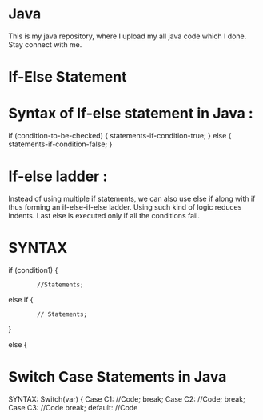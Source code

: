 # Java
This is my java repository, where I upload my all java code which I done. Stay connect with me.

# If-Else Statement
# Syntax of If-else statement in Java :
if (condition-to-be-checked) {
	statements-if-condition-true;
}
else {
	statements-if-condition-false;
} 
# If-else ladder : 
Instead of using multiple if statements, we can also use else if along with if thus forming an if-else-if-else ladder.
Using such kind of logic reduces indents.
Last else is executed only if all the conditions fail.
# SYNTAX
 if (condition1) {

            //Statements;

else if {

            // Statements;

}

else {

# Switch Case Statements in Java
SYNTAX:
 Switch(var) {
	Case C1:
		//Code;	
		break;
	Case C2:
		//Code;
		break;	
	Case C3:
		//Code
		break;
	default:
		//Code

 
